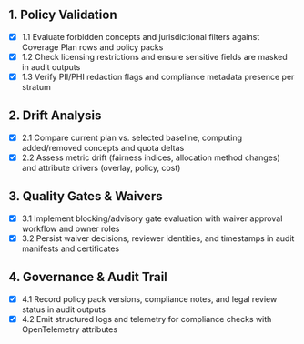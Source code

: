## 1. Policy Validation
- [x] 1.1 Evaluate forbidden concepts and jurisdictional filters against Coverage Plan rows and policy packs
- [x] 1.2 Check licensing restrictions and ensure sensitive fields are masked in audit outputs
- [x] 1.3 Verify PII/PHI redaction flags and compliance metadata presence per stratum

## 2. Drift Analysis
- [x] 2.1 Compare current plan vs. selected baseline, computing added/removed concepts and quota deltas
- [x] 2.2 Assess metric drift (fairness indices, allocation method changes) and attribute drivers (overlay, policy, cost)

## 3. Quality Gates & Waivers
- [x] 3.1 Implement blocking/advisory gate evaluation with waiver approval workflow and owner roles
- [x] 3.2 Persist waiver decisions, reviewer identities, and timestamps in audit manifests and certificates

## 4. Governance & Audit Trail
- [x] 4.1 Record policy pack versions, compliance notes, and legal review status in audit outputs
- [x] 4.2 Emit structured logs and telemetry for compliance checks with OpenTelemetry attributes

